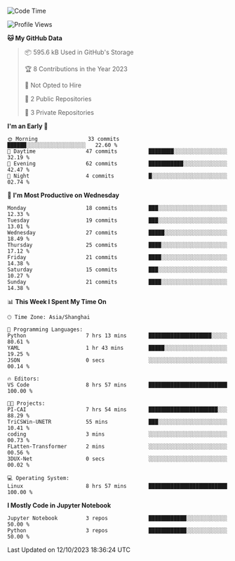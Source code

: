 <!--START_SECTION:waka-->
![Code Time](http://img.shields.io/badge/Code%20Time-419%20hrs%2055%20mins-blue)

![Profile Views](http://img.shields.io/badge/Profile%20Views-1-blue)

**🐱 My GitHub Data** 

> 📦 595.6 kB Used in GitHub's Storage 
 > 
> 🏆 8 Contributions in the Year 2023
 > 
> 🚫 Not Opted to Hire
 > 
> 📜 2 Public Repositories 
 > 
> 🔑 3 Private Repositories 
 > 
**I'm an Early 🐤** 

```text
🌞 Morning                33 commits          ██████░░░░░░░░░░░░░░░░░░░   22.60 % 
🌆 Daytime                47 commits          ████████░░░░░░░░░░░░░░░░░   32.19 % 
🌃 Evening                62 commits          ███████████░░░░░░░░░░░░░░   42.47 % 
🌙 Night                  4 commits           █░░░░░░░░░░░░░░░░░░░░░░░░   02.74 % 
```
📅 **I'm Most Productive on Wednesday** 

```text
Monday                   18 commits          ███░░░░░░░░░░░░░░░░░░░░░░   12.33 % 
Tuesday                  19 commits          ███░░░░░░░░░░░░░░░░░░░░░░   13.01 % 
Wednesday                27 commits          █████░░░░░░░░░░░░░░░░░░░░   18.49 % 
Thursday                 25 commits          ████░░░░░░░░░░░░░░░░░░░░░   17.12 % 
Friday                   21 commits          ████░░░░░░░░░░░░░░░░░░░░░   14.38 % 
Saturday                 15 commits          ███░░░░░░░░░░░░░░░░░░░░░░   10.27 % 
Sunday                   21 commits          ████░░░░░░░░░░░░░░░░░░░░░   14.38 % 
```


📊 **This Week I Spent My Time On** 

```text
🕑︎ Time Zone: Asia/Shanghai

💬 Programming Languages: 
Python                   7 hrs 13 mins       ████████████████████░░░░░   80.61 % 
YAML                     1 hr 43 mins        █████░░░░░░░░░░░░░░░░░░░░   19.25 % 
JSON                     0 secs              ░░░░░░░░░░░░░░░░░░░░░░░░░   00.14 % 

🔥 Editors: 
VS Code                  8 hrs 57 mins       █████████████████████████   100.00 % 

🐱‍💻 Projects: 
PI-CAI                   7 hrs 54 mins       ██████████████████████░░░   88.29 % 
TriCSWin-UNETR           55 mins             ███░░░░░░░░░░░░░░░░░░░░░░   10.41 % 
coding                   3 mins              ░░░░░░░░░░░░░░░░░░░░░░░░░   00.73 % 
FLatten-Transformer      2 mins              ░░░░░░░░░░░░░░░░░░░░░░░░░   00.56 % 
3DUX-Net                 0 secs              ░░░░░░░░░░░░░░░░░░░░░░░░░   00.02 % 

💻 Operating System: 
Linux                    8 hrs 57 mins       █████████████████████████   100.00 % 
```

**I Mostly Code in Jupyter Notebook** 

```text
Jupyter Notebook         3 repos             ████████████░░░░░░░░░░░░░   50.00 % 
Python                   3 repos             ████████████░░░░░░░░░░░░░   50.00 % 
```




 Last Updated on 12/10/2023 18:36:24 UTC
<!--END_SECTION:waka-->
